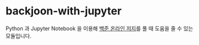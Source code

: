 # backjoon-with-jupyter
 Python 과 Jupyter Notebook 을 이용해 [백준 온라인 저지](https://www.acmicpc.net/)를 풀 때 도움을 줄 수 있는 모듈입니다.
